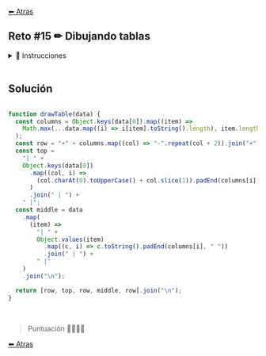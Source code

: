 [⬅ Atras](https://github.com/jdtb4/adventJS)

## Reto #15 ✏ Dibujando tablas

<details>
    <summary>📝 Instrucciones</summary>

<br/>

Al Polo Norte ha llegado ChatGPT y el elfo Sam Elfman está trabajando en una aplicación de administración de regalos y niños.

Para mejorar la presentación, quiere crear una función drawTable que reciba un array de objetos y lo convierta en una tabla de texto.

La tabla dibujada debe representar los datos del objeto de la siguiente manera:

- Tiene una cabecera con el nombre de la columna.
- El nombre de la columna pone la primera letra en mayúscula.
- Cada fila debe contener los valores de los objetos en el orden correspondiente.
- Cada valor debe estar alineado a la izquierda.
- Los campos dejan siempre un espacio a la izquierda.
- Los campos dejan a la derecha el espacio necesario para alinear la caja.

Mira el ejemplo para ver cómo debes dibujar la tabla:

``` js

drawTable([
  { name: 'Alice', city: 'London' },
  { name: 'Bob', city: 'Paris' },
  { name: 'Charlie', city: 'New York' }
])
// +---------+-----------+
// | Name    | City      |
// +---------+-----------+
// | Alice   | London    |
// | Bob     | Paris     |
// | Charlie | New York  |
// +---------+-----------+

drawTable([
  { gift: 'Doll', quantity: 10 },
  { gift: 'Book', quantity: 5 },
  { gift: 'Music CD', quantity: 1 }
])
// +----------+----------+
// | Gift     | Quantity |
// +----------+----------+
// | Doll     | 10       |
// | Book     | 5        |
// | Music CD | 1        |
// +----------+----------+

```

</details>

<br/>

## Solución 

```js

function drawTable(data) {
  const columns = Object.keys(data[0]).map((item) =>
    Math.max(...data.map((i) => i[item].toString().length), item.length)
  );
  const row = "+" + columns.map((col) => "-".repeat(col + 2)).join("+") + "+";
  const top =
    "| " +
    Object.keys(data[0])
      .map((col, i) =>
        (col.charAt(0).toUpperCase() + col.slice(1)).padEnd(columns[i], " ")
      )
      .join(" | ") +
    " |";
  const middle = data
    .map(
      (item) =>
        "| " +
        Object.values(item)
          .map((c, i) => c.toString().padEnd(columns[i], " "))
          .join(" | ") +
        " |"
    )
    .join("\n");

  return [row, top, row, middle, row].join("\n");
}

```

<br/>

> Puntuación 🌟🌟🌟🌟


[⬅ Atras](https://github.com/jdtb4/adventJS)

